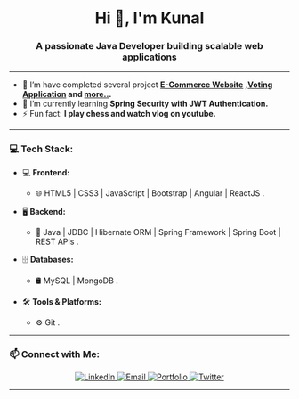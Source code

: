 
<!--
**kunalfarkase9494/kunalfarkase9494** is a ✨ _special_ ✨ repository because its `README.md` (this file) appears on your GitHub profile.

Here are some ideas to get you started:

- 🔭 I’m currently working on ...
- 🌱 I’m currently learning ...
- 👯 I’m looking to collaborate on ...
- 🤔 I’m looking for help with ...
- 💬 Ask me about ...
- 📫 How to reach me: ...
- 😄 Pronouns: ...
- ⚡ Fun fact: ...
-->
<h1 align="center">Hi 👋, I'm Kunal</h1>
<h3 align="center">A passionate Java Developer building scalable web applications</h3>

---
- 🔭 I’m have completed several project **[E-Commerce Website](https://github.com/kunalfarkase9494/E-CommerceUsingSpringBoot) ,[Voting Application](https://github.com/kunalfarkase9494/VotingApplicationUsingSpringFramework) and [more..](https://github.com/kunalfarkase9494).**  
- 🌱 I’m currently learning **Spring Security with JWT Authentication.**  
- ⚡ Fun fact: **I play chess and watch vlog on youtube.**  

--- 

### 💻 Tech Stack:

- 💻 **Frontend:**  
  - 🌐 HTML5 | CSS3 | JavaScript | Bootstrap | Angular | ReactJS . 

- 🖥️ **Backend:**  
  - 🧩 Java | JDBC | Hibernate ORM | Spring Framework | Spring Boot | REST APIs .  

- 🗄️ **Databases:**  
  - 🛢️ MySQL | MongoDB  .

- 🛠️ **Tools & Platforms:**  
  - ⚙️ Git  .

---
### 📫 Connect with Me:

<p align="center">
  <a href="https://www.linkedin.com/in/kunal-farkase/" target="_blank">
    <img src="https://img.icons8.com/fluency/48/000000/linkedin.png" alt="LinkedIn" />
  </a>
  <a href="mailto:kunalfarkase94@gmail.com" target="_blank">
    <img src="https://img.icons8.com/fluency/48/000000/gmail.png" alt="Email" />
  </a>
  <a href="https://my-portfolio-tau-taupe-65.vercel.app/" target="_blank">
    <img src="https://img.icons8.com/fluency/48/000000/domain.png" alt="Portfolio" />
  </a>
  <a href="https://x.com/Kunal_49" target="_blank">
    <img src="https://img.icons8.com/fluency/48/000000/twitter.png" alt="Twitter" />
  </a>
</p>

---
